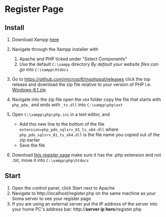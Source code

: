 # Register Page


## Install

1. Download Xampp [here](https://www.apachefriends.org/download.html)
2. Navigate through the Xampp installer with 
   1. Apache and PHP ticked under "Select Components"
   2. Use the default `C:\xampp` directory
   *By default your website files can go into `C:\xampp\htdocs`* 
3. Go to https://github.com/microsoft/msphpsql/releases click the top release and download the zip file relative to your version of PHP i.e. [Windows-8.1.zip](https://github.com/microsoft/msphpsql/releases/download/v5.10.1/Windows-8.1.zip)

4. Navigate into the zip file open the `x64` folder copy the file that starts with `php_pdo_` and ends with `_ts.dll` into `C:\xampp\php\ext`
5. Open `C:\xampp\php\php.ini` in a text editor, and 
   - Add this new line to the bottom of the file  `extension=php_pdo_sqlsrv_81_ts_x64.dll` where `php_pdo_sqlsrv_81_ts_x64.dll` is the file name you copied out of the zip earlier
   - Save the file
6. Download [this register page](https://raw.githubusercontent.com/soma-space/files/main/www/arcanine/register.php) make sure it has the .php extension and not .txt, move it into `C:\xampp\php\htdocs`


##  Start

1. Open the control panel, click Start next to Apache
2. Navigate to http://localhost/register.php on the same machine as your Soma server to see your register page
3. If you are using an external server put the IP address of the server into your home PC's address bar: http://**server ip here**/register.php

   


